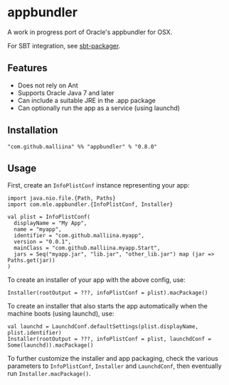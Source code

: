 # appbundler #

A work in progress port of Oracle's appbundler for OSX.

For SBT integration, see [sbt-packager](https://github.com/malliina/sbt-packager).

## Features ##

- Does not rely on Ant
- Supports Oracle Java 7 and later
- Can include a suitable JRE in the .app package
- Can optionally run the app as a service (using launchd)

## Installation ##

```
"com.github.malliina" %% "appbundler" % "0.8.0"
```

## Usage ##

First, create an `InfoPlistConf` instance representing your app:

```
import java.nio.file.{Path, Paths}
import com.mle.appbundler.{InfoPlistConf, Installer}

val plist = InfoPlistConf(
  displayName = "My App",
  name = "myapp",
  identifier = "com.github.malliina.myapp",
  version = "0.0.1",
  mainClass = "com.github.malliina.myapp.Start",
  jars = Seq("myapp.jar", "lib.jar", "other_lib.jar") map (jar => Paths.get(jar))
)
```

To create an installer of your app with the above config, use:

```
Installer(rootOutput = ???, infoPlistConf = plist).macPackage()
```

To create an installer that also starts the app automatically when the machine boots (using launchd), use:

```
val launchd = LaunchdConf.defaultSettings(plist.displayName, plist.identifier)
Installer(rootOutput = ???, infoPlistConf = plist, launchdConf = Some(launchd)).macPackage()
```

To further customize the installer and app packaging, check the various parameters to `InfoPlistConf`, `Installer`
and `LaunchdConf`, then eventually run `Installer.macPackage()`.